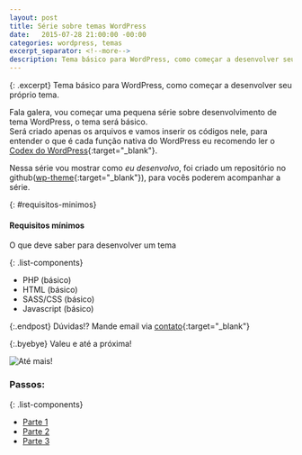 ```yaml
---
layout: post
title: Série sobre temas WordPress
date:   2015-07-28 21:00:00 -00:00
categories: wordpress, temas
excerpt_separator: <!--more-->
description: Tema básico para WordPress, como começar a desenvolver seu próprio tema.
---
```


{: .excerpt}
Tema básico para WordPress, como começar a desenvolver seu próprio tema.

<!--more-->

Fala galera, vou começar uma pequena série sobre desenvolvimento de tema WordPress, o tema será básico.<br>Será criado apenas os arquivos e vamos inserir os códigos nele, para entender o que é cada função nativa do WordPress eu recomendo ler o [Codex do WordPress](http://codex.wordpress.org){:target="_blank"}.

Nessa série vou mostrar como *eu desenvolvo*, foi criado um repositório no github([wp-theme](https://github.com/raank/wp-theme){:target="_blank"}), para vocês poderem acompanhar a série.

{: #requisitos-minimos}
#### Requisitos mínimos

O que deve saber para desenvolver um tema

{: .list-components}
 - PHP (básico)
 - HTML (básico)
 - SASS/CSS (básico)
 - Javascript (básico)

{:.endpost}
Dúvidas!? Mande email via [contato](https://raank.github.io/contato){:target="_blank"}

{:.byebye}
Valeu e até a próxima!

<img class="lazyload" data-src="http://i.imgur.com/d6z7vfv.gif" alt="Até mais!">


### Passos:

{: .list-components}
 - [Parte 1](https://raank.github.io/blog/2015/07/criando-temas-wp-parte-1.html)
 - [Parte 2](https://raank.github.io/blog/2015/07/criando-temas-wp-parte-2.html)
 - [Parte 3](https://raank.github.io/blog/2015/08/criando-temas-wp-parte-3.html)
